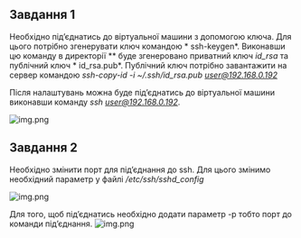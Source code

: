## Завдання 1

Необхідно підʼєднатись до віртуальної машини з допомогою ключа. Для цього потрібно згенерувати ключ командою *
ssh-keygen*. Виконавши цю команду в директорії ** буде згенеровано приватний ключ *id_rsa* та публічний ключ *
id_rsa.pub*. Публічний ключ потрібно завантажити на сервер командою *ssh-copy-id -i ~/.ssh/id_rsa.pub
user@192.168.0.192*

Після налаштувань можна буде підʼєднатись до віртуальної машини виконавши команду *ssh user@192.168.0.192*.

![img.png](images/1.png)

## Завдання 2

Необхідно змінити порт для підʼєднання до ssh. Для цього змінимо необхідний параметр у файлі
*/etc/ssh/sshd_config*

![img.png](images/2.png)

Для того, щоб підʼєднатись необхідно додати параметр -p тобто порт до команди підʼєднання.
![img.png](images/3.png)